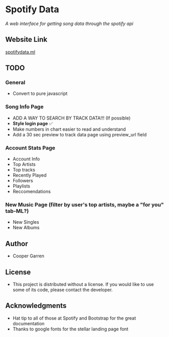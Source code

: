 # Spotify Data

*A web interface for getting song data through the spotify api*

## Website Link
[spotifydata.ml](https://spotifydata.ml/)

## TODO
### General
* Convert to pure javascript
### Song Info Page
* ADD A WAY TO SEARCH BY TRACK DATA!!! (If possible)
* **Style login page** ✅
* Make numbers in chart easier to read and understand
* Add a 30 sec preview to track data page using preview_url field
### Account Stats Page
* Account Info
* Top Artists
* Top tracks
* Recently Played
* Followers
* Playlists
* Reccomendations
### New Music Page (filter by user's top artists, maybe a "for you" tab-ML?)
* New Singles
* New Albums

## Author

* Cooper Garren

## License

* This project is distributed without a license. If you would like to use some of its code, please contact the developer.

## Acknowledgments

* Hat tip to all of those at Spotify and Bootstrap for the great documentation
* Thanks to google fonts for the stellar landing page font
